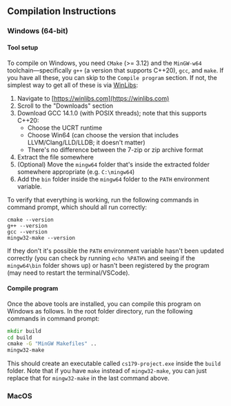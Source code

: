 
## Compilation Instructions

### Windows (64-bit)

#### Tool setup
To compile on Windows, you need `CMake` (>= 3.12) and the `MinGW-w64` toolchain—specifically `g++` (a version that supports C++20), `gcc`, and `make`. If you have all these, you can skip to the `Compile program` section. If not, the simplest way to get all of these is via [WinLibs](https://winlibs.com):

1. Navigate to [https://winlibs.com](https://winlibs.com)
2. Scroll to the "Downloads" section
3. Download GCC 14.1.0 (with POSIX threads); note that this supports C++20:
    - Choose the UCRT runtime
    - Choose Win64 (can choose the version that includes LLVM/Clang/LLD/LLDB; it doesn't matter)
    - There's no difference between the 7-zip or zip archive format
4. Extract the file somewhere
5. (Optional) Move the `mingw64` folder that's inside the extracted folder somewhere appropriate (e.g. `C:\mingw64`)
6. Add the `bin` folder inside the `mingw64` folder to the `PATH` environment variable.

To verify that everything is working, run the following commands in command prompt, which should all run correctly:

```
cmake --version
g++ --version
gcc --version
mingw32-make --version
```

If they don't it's possible the `PATH` environment variable hasn't been updated correctly (you can check by running `echo %PATH%` and seeing if the `mingw64\bin` folder shows up) or hasn't been registered by the program (may need to restart the terminal/VSCode).

#### Compile program
Once the above tools are installed, you can compile this program on Windows as follows. In the root folder directory, run the following commands in command prompt:

```cmd
mkdir build
cd build
cmake -G "MinGW Makefiles" ..
mingw32-make
```

This should create an executable called `cs179-project.exe` inside the `build` folder. Note that if you have `make` instead of `mingw32-make`, you can just replace that for `mingw32-make` in the last command above.


### MacOS

